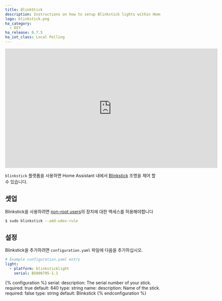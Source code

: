 ```yaml
---
title: BlinkStick
description: Instructions on how to setup Blinkstick lights within Home Assistant.
logo: blinkstick.png
ha_category:
  - DIY
ha_release: 0.7.5
ha_iot_class: Local Polling
---
```


<iframe width="690" height="388" src="https://www.youtube.com/embed/cjmDbKk3ajk" frameborder="0" allow="accelerometer; autoplay; encrypted-media; gyroscope; picture-in-picture" allowfullscreen></iframe>

`blinkstick` 플랫폼을 사용하면 Home Assistant 내에서 [Blinkstick](https://www.blinkstick.com/) 조명을 제어 할 수 있습니다.

## 셋업

Blinkstick을 사용하려면 [non-root users](https://github.com/arvydas/blinkstick-python#permission-problems-in-linux-and-mac-os-x)의 장치에 대한 액세스를 허용해야합니다

```bash
$ sudo blinkstick --add-udev-rule
```

## 설정

Blinkstick을 추가하려면 `configuration.yaml` 파일에 다음을 추가하십시오.

```yaml
# Example configuration.yaml entry
light:
  - platform: blinksticklight
    serial: BS000795-1.1
```

{% configuration %}
serial:
  description: The serial number of your stick.
  required: true
  default: 640
  type: string
name:
  description: Name of the stick.
  required: false
  type: string
  default: Blinkstick
{% endconfiguration %}
